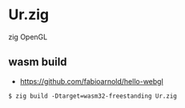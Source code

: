 # Ur.zig

zig OpenGL

## wasm build

- <https://github.com/fabioarnold/hello-webgl>

```
$ zig build -Dtarget=wasm32-freestanding Ur.zig
```
